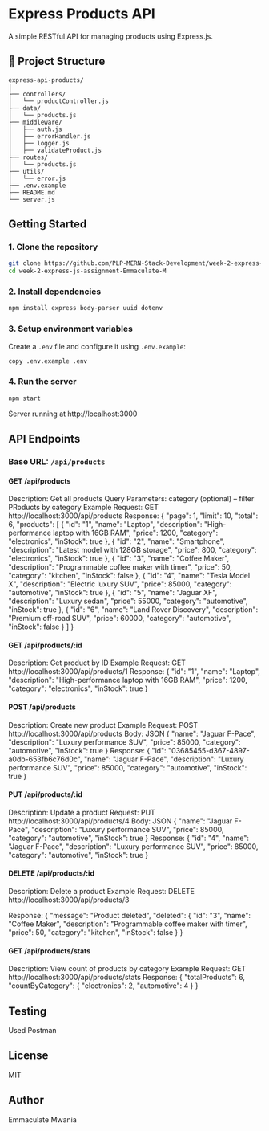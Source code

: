 # Express Products API

A simple RESTful API for managing products using Express.js.

## 📁 Project Structure

```
express-api-products/
│
├── controllers/
│   └── productController.js
├── data/
│   └── products.js
├── middleware/
│   ├── auth.js
│   ├── errorHandler.js
│   ├── logger.js
│   ├── validateProduct.js    
├── routes/
│   └── products.js
├── utils/
│   └── error.js
├── .env.example
├── README.md
└── server.js
```  
## Getting Started

### 1. Clone the repository

```bash
git clone https://github.com/PLP-MERN-Stack-Development/week-2-express-js-assignment-Emmaculate-M.git
cd week-2-express-js-assignment-Emmaculate-M
```

### 2. Install dependencies

```bash
npm install express body-parser uuid dotenv
```

### 3. Setup environment variables

Create a `.env` file and configure it using `.env.example`:

```bash
copy .env.example .env
```

### 4. Run the server

```bash
npm start
```

Server running at http://localhost:3000

##  API Endpoints

### Base URL: `/api/products`

#### GET /api/products
Description: Get all products
Query Parameters:
    category (optional) – filter PRoducts by category
Example Request:
GET http://localhost:3000/api/products
Response:
{
    "page": 1,
    "limit": 10,
    "total": 6,
    "products": [
        {
            "id": "1",
            "name": "Laptop",
            "description": "High-performance laptop with 16GB RAM",
            "price": 1200,
            "category": "electronics",
            "inStock": true
        },
        {
            "id": "2",
            "name": "Smartphone",
            "description": "Latest model with 128GB storage",
            "price": 800,
            "category": "electronics",
            "inStock": true
        },
        {
            "id": "3",
            "name": "Coffee Maker",
            "description": "Programmable coffee maker with timer",
            "price": 50,
            "category": "kitchen",
            "inStock": false
        },
        {
            "id": "4",
            "name": "Tesla Model X",
            "description": "Electric luxury SUV",
            "price": 85000,
            "category": "automotive",
            "inStock": true
        },
        {
            "id": "5",
            "name": "Jaguar XF",
            "description": "Luxury sedan",
            "price": 55000,
            "category": "automotive",
            "inStock": true
        },
        {
            "id": "6",
            "name": "Land Rover Discovery",
            "description": "Premium off-road SUV",
            "price": 60000,
            "category": "automotive",
            "inStock": false
        }
    ]
}

#### GET /api/products/:id
Description: Get product by ID
Example Request:
GET http://localhost:3000/api/products/1
Response:
{
    "id": "1",
    "name": "Laptop",
    "description": "High-performance laptop with 16GB RAM",
    "price": 1200,
    "category": "electronics",
    "inStock": true
}

#### POST /api/products
Description: Create new product
Example Request: POST http://localhost:3000/api/products
Body: JSON
{
  "name": "Jaguar F-Pace",
  "description": "Luxury performance SUV",
  "price": 85000,
  "category": "automotive",
  "inStock": true
}
Response:
{
    "id": "03685455-d367-4897-a0db-653fb6c76d0c",
    "name": "Jaguar F-Pace",
    "description": "Luxury performance SUV",
    "price": 85000,
    "category": "automotive",
    "inStock": true
}

#### PUT /api/products/:id
Description: Update a product
Request: PUT http://localhost:3000/api/products/4
Body: JSON
{
  "name": "Jaguar F-Pace",
  "description": "Luxury performance SUV",
  "price": 85000,
  "category": "automotive",
  "inStock": true
}
Response: 
{
    "id": "4",
    "name": "Jaguar F-Pace",
    "description": "Luxury performance SUV",
    "price": 85000,
    "category": "automotive",
    "inStock": true
}

#### DELETE /api/products/:id 
Description: Delete a product
Example Request: DELETE http://localhost:3000/api/products/3

Response: 
{
    "message": "Product deleted",
    "deleted": {
        "id": "3",
        "name": "Coffee Maker",
        "description": "Programmable coffee maker with timer",
        "price": 50,
        "category": "kitchen",
        "inStock": false
    }
}

#### GET /api/products/stats 
Description: View count of products by category
Example Request: GET http://localhost:3000/api/products/stats
Response:
{
    "totalProducts": 6,
    "countByCategory": {
        "electronics": 2,
        "automotive": 4
    }
}

## Testing

Used Postman

## License

MIT

## Author

Emmaculate Mwania
